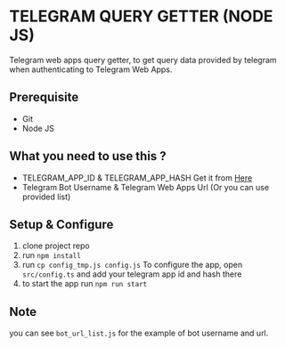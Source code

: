 # TELEGRAM QUERY GETTER (NODE JS)

Telegram web apps query getter, to get query data provided by telegram when authenticating to Telegram Web Apps.

## Prerequisite

- Git
- Node JS

## What you need to use this ?

- TELEGRAM_APP_ID & TELEGRAM_APP_HASH Get it from [Here](https://my.telegram.org/auth?to=apps)
- Telegram Bot Username & Telegram Web Apps Url (Or you can use provided list)

## Setup & Configure

1. clone project repo
2. run `npm install`
3. run `cp config_tmp.js config.js`
   To configure the app, open `src/config.ts` and add your telegram app id and hash there
4. to start the app run `npm run start`

## Note

you can see `bot_url_list.js` for the example of bot username and url.
